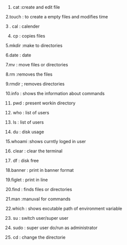1. cat :create and edit file

2.touch : to create a empty files and modifies time

3 . cal : calender

4. cp : copies files

5.mkdir :make to directories

6.date : date

7.mv : move files or directories

8.rm :removes the files

9.rmdir ; removes directories

10.info : shows the information about commands

11. pwd : present workin directory

12. who : list of users

13. ls : list of users

14. du : disk usage

15.whoami :shows curntly loged in user

16. clear : clear the terminal 

17. df : disk free

18.banner : print in banner format

19.figlet : print in line

20.find : finds files or directories

21.man :manuval for commands

22.which : shows excutable path of environment variable

23. su : switch user/super user

24. sudo : super user do/run as administrator

25. cd : change the directorie
